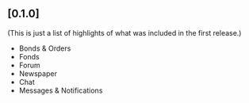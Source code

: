 ## [0.1.0]
  (This is just a list of highlights of what was included in the first
   release.)

   - Bonds & Orders
   - Fonds
   - Forum
   - Newspaper
   - Chat
   - Messages & Notifications
